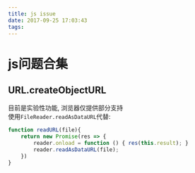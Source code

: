 ```yaml
---
title: js issue
date: 2017-09-25 17:03:43
tags:
---
```

# js问题合集

## URL.createObjectURL

目前是实验性功能, 浏览器仅提供部分支持  
使用`FileReader.readAsDataURL`代替:  

```js
function readURL(file){
    return new Promise(res => {
        reader.onload = function () { res(this.result); }
        reader.readAsDataURL(file);
    })
}
```
